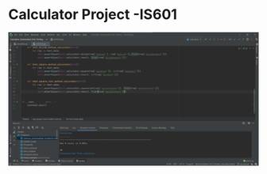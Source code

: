 # Calculator Project -IS601
![Screenshot of all tests running on pycharm](src/calculator_tests.png)
